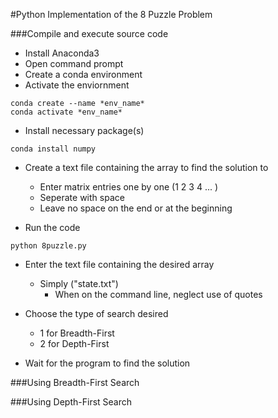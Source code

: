#Python Implementation of the 8 Puzzle Problem

###Compile and execute source code 

* Install Anaconda3
* Open command prompt 
* Create a conda environment 
* Activate the enviornment 
```
conda create --name *env_name*
conda activate *env_name*
```

* Install necessary package(s) 
```
conda install numpy
```

* Create a text file containing the array to find the solution to 
	* Enter matrix entries one by one (1 2 3 4 ... )
	* Seperate with space 
	* Leave no space on the end or at the beginning 

* Run the code 
```
python 8puzzle.py
```

* Enter the text file containing the desired array 
	* Simply ("state.txt")
		* When on the command line, neglect use of quotes 

* Choose the type of search desired 
	* 1 for Breadth-First 
	* 2 for Depth-First 

* Wait for the program to find the solution
	

###Using Breadth-First Search 


###Using Depth-First Search
